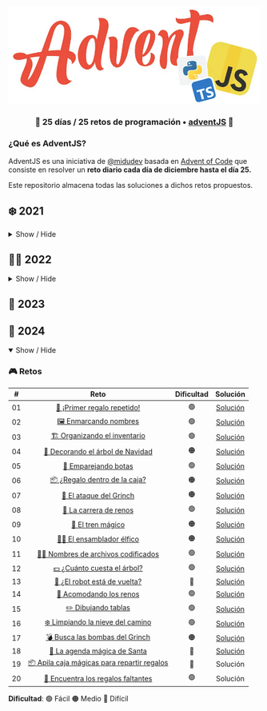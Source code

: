 ![Logo](/src/logo.webp "Logo AdventJS")
<h3 align="center">🎄 25 días /
25 retos de programación • <a href="https://adventjs.dev">adventJS</a> 🚀</h3>

### ¿Qué es AdventJS?

AdventJS es una iniciativa de [@midudev](https://midu.dev) basada en [Advent of Code](https://adventofcode.com/) que consiste en resolver un **reto diario cada día de diciembre hasta el día 25.**

Este repositorio almacena todas las soluciones a dichos retos propuestos.

## ❄️ 2021
<details close>

<summary>Show / Hide</summary>

### 🎮️ Retos
|  #  |                           Reto                           | Dificultad |               Solución                |
| :-: | :-----------------------------------------------------------: | :------------: | :-----------------------------------: |
| 01  |   [Contando ovejas para dormir](2021/challenge01)    |       🟢       | [Solución](2021/challenge01/solution.js) |
| 02  |  [¡Ayuda al elfo a listar los regalos!](2021/challenge02)  |       🟢       | [Solución](2021/challenge02/solution.js) |
| 03  | [El Grinch quiere fastidiar la Navidad](2021/challenge03) |       🟠       | [Solución](2021/challenge03/solution.js) |
| 04  |     [¡Es hora de poner la navidad en casa!](2021/challenge04)      |       🟠       | [Solución](2021/challenge04/solution.js) |
| 05  |         [Contando los días para los regalos](2021/challenge05)         |       🟢       | [Solución](2021/challenge05/solution.js) |
| 06  |        [Rematando los exámenes finales](2021/challenge06)         |       🟠       | [Solución](2021/challenge06/solution.js) |
| 07  |        [Buscando en el almacén...](2021/challenge07)         |       🟠       | [Solución](2021/challenge07/solution.js) |
| 08  |        [La locura de las criptomonedas](2021/challenge08)         |       🟠       | [Solución](2021/challenge08/solution.js) |
| 09  |        [Agrupando cosas automáticamente](2021/challenge09)         |       🔴       | [Solución](2021/challenge09/solution.js) |
| 10  |        [La máquina de cambio](2021/challenge10)         |       🔴       | [Solución](2021/challenge10/solution.js) |
| 11  |        [¿Vale la pena la tarjeta fidelidad del cine?](2021/challenge11)         |       🟠       | [Solución](2021/challenge11/solution.js) |
| 12  |        [La ruta perfecta para dejar los regalos](2021/challenge12)         |       🔴       | [Solución](2021/challenge12/solution.js) |
| 13  |        [Envuelve regalos con asteriscos](2021/challenge13)         |       🟢       | [Solución](2021/challenge13/solution.js) |
| 14  |        [En busca del reno perdido](2021/challenge14)         |       🟠       | [Solución](2021/challenge14/solution.js) |
| 15  |        [El salto perfecto](2021/challenge15)         |       🟠       | [Solución](2021/challenge15/solution.js) |
| 16  |        [Descifrando los números...](2021/challenge16)         |       🟢       | [Solución](2021/challenge16/solution.js) |
| 17  |        [La locura de enviar paquetes en esta época](2021/challenge17)         |       🔴       | [Solución](2021/challenge17/solution.js) |
| 18  |        [El sistema operativo de Santa Claus](2021/challenge18)         |       🟢       | [Solución](2021/challenge18/solution.js) |
| 19  |        [¿Qué deberíamos aprender en Platzi](2021/challenge19)         |       🟠       | [Solución](2021/challenge19/solution.js) |
| 20  |        [¿Una carta de pangramas? ¡QUÉ!](2021/challenge20)         |       🟢       | [Solución](2021/challenge20/solution.js) |
| 21  |        [La ruta con los regalos](2021/challenge21)         |       🔴       | [Solución](2021/challenge21/solution.js) |
| 22  |        [¿Cuántos adornos necesita el árbol?](2021/challenge22)         |       🟠       | [Solución](2021/challenge22/solution.js) |
| 23  |        [¿Puedes configurar las fábricas para no parar de crear regalos?](2021/challenge23)         |       🟣       | [Solución](2021/challenge23/solution.js) |
| 24  |        [Comparando árboles de Navidad](2021/challenge24)         |       🟠       | [Solución](2021/challenge24/solution.js) |
| 25  |        [El último juego y hasta el año que viene 👋](2021/challenge25)         |       🟠       | [Solución](2021/challenge25/solution.js) |

**Dificultad**: 🟢 Fácil 🟠 Medio 🔴 Difícil 🟣 Muy Difícil

</details>

## 🎅🏻 2022
<details close>

<summary>Show / Hide</summary>

### 🎮️ Retos
|  #  |                           Reto                           | Dificultad |               Solución                |
| :-: | :-----------------------------------------------------------: | :------------: | :-----------------------------------: |
| 01  |   [¡Automatizando envolver regalos de navidad!](2022/challenge01)    |       🟢       | [Solución](2022/challenge01/solution.js) |
| 02  |  [Nadie quiere hacer horas extra](2022/challenge02)  |       🟢       | [Solución](2022/challenge02/solution.js) |
| 03  | [¿Cuántas cajas de regalos puede llevar Papá Noel?](2022/challenge03) |       🟢       | [Solución](2022/challenge03/solution.js) |
| 04  |     [Una caja dentro de otra caja...](2022/challenge04)      |       🟠       | [Solución](2022/challenge04/solution.js) |
| 05  |         [Optimizando viajes de Santa](2022/challenge05)         |       🔴       | [Solución](2022/challenge05/solution.js) |
| 06  |        [Creando adornos navideños](2022/challenge06)         |       🟠       | [Solución](2022/challenge06/solution.js) |
| 07  |        [Haciendo inventario de regalos](2022/challenge07)         |       🟢       | [Solución](2022/challenge07/solution.js) |
| 08  |        [¡Necesitamos un mecánismo!](2022/challenge08)         |       🟠       | [Solución](2022/challenge08/solution.js) |
| 09  |        [Las locas luces de Navidad](2022/challenge09)         |       🟢       | [Solución](2022/challenge09/solution.js) |
| 10  |        [El salto del trineo de Papá Noel](2022/challenge10)         |       🟠       | [Solución](2022/challenge10/solution.js) |
| 11  |        [Papá Noel es Scrum Master](2022/challenge11)         |       🔴       | [Solución](2022/challenge11/solution.js) |
| 12  |        [Trineos eléctricos, ¡guau!](2022/challenge12)         |       🟠       | [Solución](2022/challenge12/solution.js) |
| 13  |        [Backup de los archivos de Papá Noel](2022/challenge13)         |       🟢       | [Solución](2022/challenge13/solution.js) |
| 14  |        [El mejor camino](2022/challenge14)         |       🟠       | [Solución](2022/challenge14/solution.js) |
| 15  |        [Decorando el árbol de Navidad](2022/challenge15)         |       🟠       | [Solución](2022/challenge15/solution.js) |
| 16  |        [Arreglando las cartas de Papá Noel](2022/challenge16)         |       🔴       | [Solución](2022/challenge16/solution.js) |
| 17  |        [Llevando los regalos en sacos](2022/challenge17)         |       🟠       | [Solución](2022/challenge17/solution.js) |
| 18  |        [¡Nos quedamos sin tinta!](2022/challenge18)         |       🟢       | [Solución](2022/challenge18/solution.js) |
| 19  |        [Ordenando los regalos](2022/challenge19)         |       🟢       | [Solución](2022/challenge19/solution.js) |
| 20  |        [Más viajes retadores](2022/challenge20)         |       🔴       | [Solución](2022/challenge20/solution.js) |
| 21  |        [Creando la tabla de regalos](2022/challenge21)         |       🟠       | [Solución](2022/challenge21/solution.js) |
| 22  |        [La iluminación en sintonía](2022/challenge22)         |       🟢       | [Solución](2022/challenge22/solution.js) |
| 23  |        [Compilador de Papá Noel](2022/challenge23)         |       🔴       | [Solución](2022/challenge23/solution.js) |
| 24  |        [El último reto es un laberinto](2022/challenge24)         |       🔴       | [Solución](2022/challenge24/solution.js) |

**Dificultad**: 🟢 Fácil 🟠 Medio 🔴 Difícil

</details>

## 🎄 2023

## 🎁 2024
<details open>

<summary>Show / Hide</summary>

### 🎮️ Retos
|  #  |                           Reto                           | Dificultad |               Solución                |
| :-: | :-----------------------------------------------------------: | :------------: | :-----------------------------------: |
| 01  |   [🎁 ¡Primer regalo repetido!](2024/challenge01)    |       🟢       | [Solución](2024/challenge01/solution.js) |
| 02  |  [🖼 Enmarcando nombres](2024/challenge02)  |       🟢       | [Solución](2024/challenge02/solution.js) |
| 03  | [🏗 Organizando el inventario](2024/challenge03) |       🟢       | [Solución](2024/challenge03/solution.js) |
| 04  |     [🎄 Decorando el árbol de Navidad](2024/challenge04)      |       🟠       | [Solución](2024/challenge04/solution.js) |
| 05  |         [👞 Emparejando botas](2024/challenge05)         |       🟢       | [Solución](2024/challenge05/solution.js) |
| 06  |        [📦 ¿Regalo dentro de la caja?](2024/challenge06)         |       🟠       | [Solución](2024/challenge06/solution.js) |
| 07  |        [👹 El ataque del Grinch](2024/challenge07)         |       🟠       | [Solución](2024/challenge07/solution.js) |
| 08  |        [🦌 La carrera de renos](2024/challenge08)         |       🟢       | [Solución](2024/challenge08/solution.js) |
| 09  |        [🚂 El tren mágico](2024/challenge09)         |       🟠       | [Solución](2024/challenge09/solution.js) |
| 10  |        [👩‍💻 El ensamblador élfico](2024/challenge10)         |       🟠       | [Solución](2024/challenge10/solution.js) |
| 11  |        [🏴‍☠️ Nombres de archivos codificados](2024/challenge11)         |       🟢       | [Solución](2024/challenge11/solution.js) |
| 12  |        [💵 ¿Cuánto cuesta el árbol?](2024/challenge12)         |       🟢       | [Solución](2024/challenge12/solution.js) |
| 13  |        [🤖 ¿El robot está de vuelta?](2024/challenge13)         |       🔴       | [Solución](2024/challenge13/solution.js) |
| 14  |        [🦌 Acomodando los renos](2024/challenge14)         |       🟢       | [Solución](2024/challenge14/solution.js) |
| 15  |        [✏️ Dibujando tablas](2024/challenge15)         |       🟢       | [Solución](2024/challenge15/solution.js) |
| 16  |        [❄️ Limpiando la nieve del camino](2024/challenge16)         |       🟢       | [Solución](2024/challenge16/solution.js) |
| 17  |        [💣 Busca las bombas del Grinch](2024/challenge17)         |       🟠       | [Solución](2024/challenge17/solution.js) |
| 18  |        [📇 La agenda mágica de Santa](2024/challenge18)         |       🔴       | [Solución](2024/challenge18/solution.js) |
| 19  |        [📦 Apila caja mágicas para repartir regalos](2024/challenge19)         |       🔴       | Solución |
| 20  |   [🎁 Encuentra los regalos faltantes](2024/challenge20)    |       🟢       | Solución |

**Dificultad**: 🟢 Fácil 🟠 Medio 🔴 Difícil

</details>